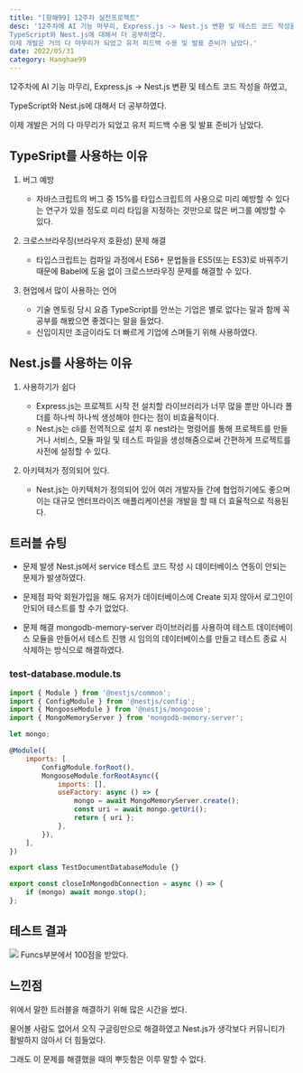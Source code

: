```yaml
---
title: "[항해99] 12주차 실전프로젝트"
desc: '12주차에 AI 기능 마무리, Express.js -> Nest.js 변환 및 테스트 코드 작성을 하였고,
TypeScript와 Nest.js에 대해서 더 공부하였다.
이제 개발은 거의 다 마무리가 되었고 유저 피드백 수용 및 발표 준비가 남았다.'
date: 2022/05/31
category: Hanghae99
---
```


12주차에 AI 기능 마무리, Express.js -> Nest.js 변환 및 테스트 코드 작성을 하였고,

TypeScript와 Nest.js에 대해서 더 공부하였다.

이제 개발은 거의 다 마무리가 되었고 유저 피드백 수용 및 발표 준비가 남았다.

## TypeSript를 사용하는 이유
1. 버그 예방
    - 자바스크립트의 버그 중 15%를 타입스크립트의 사용으로 미리 예방할 수 있다는 연구가 있을 정도로 미리 타입을 지정하는 것만으로 많은 버그를 예방할 수 있다.

2. 크로스브라우징(브라우저 호환성) 문제 해결
    - 타입스크립트는 컴파일 과정에서 ES6+ 문법들을 ES5(또는 ES3)로 바꿔주기 때문에 Babel에 도움 없이 크로스브라우징 문제를 해결할 수 있다.
    

3. 현업에서 많이 사용하는 언어
    - 기술 멘토링 당시 요즘 TypeScript를 안쓰는 기업은 별로 없다는 말과 함께 꼭 공부를 해봤으면 좋겠다는 말을 들었다.
    - 신입이지만 조금이라도 더 빠르게 기업에 스며들기 위해 사용하였다.

## Nest.js를 사용하는 이유
1. 사용하기가 쉽다
    - Express.js는 프로젝트 시작 전 설치할 라이브러리가 너무 많을 뿐만 아니라 폴더를 하나씩 하나씩 생성해야 한다는 점이 비효율적이다.
    - Nest.js는 cli를 전역적으로 설치 후 nest라는 명령어를 통해 프로젝트를 만들거나 서비스, 모듈 파일 및 테스트 파일을 생성해줌으로써 간편하게 프로젝트를 사전에 설정할 수 있다.

2. 아키텍처가 정의되어 있다.
    - Nest.js는 아키텍처가 정의되어 있어 여러 개발자들 간에 협업하기에도 좋으며 이는 대규모 엔터프라이즈 애플리케이션을 개발을 할 때 더 효율적으로 적용된다.

## 트러블 슈팅

- 문제 발생
Nest.js에서 service 테스트 코드 작성 시 데이터베이스 연동이 안되는 문제가 발생하였다.

- 문제점 파악
회원가입을 해도 유저가 데이터베이스에 Create 되지 않아서 로그인이 안되어 테스트를 할 수가 없었다.

- 문제 해결
mongodb-memory-server 라이브러리를 사용하여 테스트 데이터베이스 모듈을 만들어서 테스트 진행 시 임의의 데이터베이스를 만들고 테스트 종료 시 삭제하는 방식으로 해결하였다.

### test-database.module.ts
```javascript
import { Module } from '@nestjs/common';
import { ConfigModule } from '@nestjs/config';
import { MongooseModule } from '@nestjs/mongoose';
import { MongoMemoryServer } from 'mongodb-memory-server';

let mongo;

@Module({
    imports: [
        ConfigModule.forRoot(),
        MongooseModule.forRootAsync({
            imports: [],
            useFactory: async () => {
                mongo = await MongoMemoryServer.create();
                const uri = await mongo.getUri();
                return { uri };
            },
        }),
    ],
})

export class TestDocumentDatabaseModule {}

export const closeInMongodbConnection = async () => {
    if (mongo) await mongo.stop();
};
```

## 테스트 결과
![](https://velog.velcdn.com/images/le12352/post/d4c5865d-eb38-4db9-87c0-ee47ec521a67/image.png)
Funcs부분에서 100점을 받았다.

## 느낀점
위에서 말한 트러블을 해결하기 위해 많은 시간을 썼다. 

물어볼 사람도 없어서 오직 구글링만으로 해결하였고 Nest.js가 생각보다 커뮤니티가 활발하지 않아서 더 힘들었다.

그래도 이 문제를 해결했을 때의 뿌듯함은 이루 말할 수 없다.
